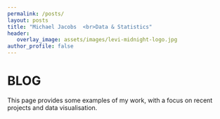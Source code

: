 ```yaml
---
permalink: /posts/
layout: posts
title: "Michael Jacobs  <br>Data & Statistics"
header: 
   overlay_image: assets/images/levi-midnight-logo.jpg
author_profile: false
---
```

# BLOG

This page provides some examples of my work, with a focus on recent projects and data visualisation.

